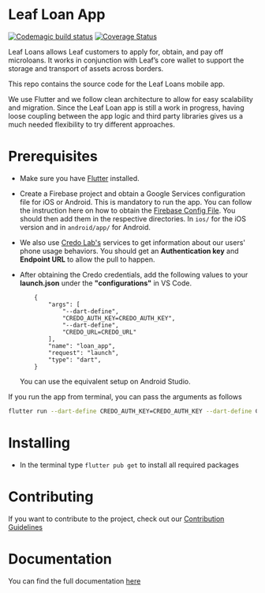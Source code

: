 # Leaf Loan App

[![Codemagic build status](https://api.codemagic.io/apps/617fa4d801bcda9fc6054f2a/617fa4d801bcda9fc6054f29/status_badge.svg)](https://codemagic.io/apps/617fa4d801bcda9fc6054f2a/617fa4d801bcda9fc6054f29/latest_build) [![Coverage Status](https://coveralls.io/repos/github/LeafGlobalFintech/loan_app/badge.svg?branch=develop)](https://coveralls.io/github/LeafGlobalFintech/loan_app?branch=develop)

Leaf Loans allows Leaf customers to apply for, obtain, and pay off microloans. It works in conjunction with Leaf’s core wallet to support the storage and transport of assets across borders.

This repo contains the source code for the Leaf Loans mobile app.

We use Flutter and we follow clean architecture to allow for easy scalability and migration. Since the Leaf Loan app is still a work in progress, having loose coupling between the app logic and third party libraries gives us a much needed flexibility to try different approaches.

# Prerequisites

- Make sure you have [Flutter](https://flutter.dev) installed.
- Create a Firebase project and obtain a Google Services configuration file for iOS or Android. This is mandatory to run the app. You can follow the instruction here on how to obtain the [Firebase Config File](https://firebase.google.com/docs/flutter/setup?platform=ios#add-config-file). You should then add them in the respective directories. In `ios/` for the iOS version and in `android/app/` for Android.
- We also use [Credo Lab's](https://www.credolab.com/) services to get information about our users' phone usage behaviors. You should get an **Authentication key** and **Endpoint URL** to allow the pull to happen.
- After obtaining the Credo credentials, add the following values to your **launch.json** under the **"configurations"** in VS Code.

          {
              "args": [
                  "--dart-define",
                  "CREDO_AUTH_KEY=CREDO_AUTH_KEY",
                  "--dart-define",
                  "CREDO_URL=CREDO_URL"
              ],
              "name": "loan_app",
              "request": "launch",
              "type": "dart",
          }

  You can use the equivalent setup on Android Studio.

If you run the app from terminal, you can pass the arguments as follows

```sh
flutter run --dart-define CREDO_AUTH_KEY=CREDO_AUTH_KEY --dart-define CREDO_URL=CREDO_URL
```

# Installing

- In the terminal type `flutter pub get` to install all required packages

# Contributing

If you want to contribute to the project, check out our [Contribution Guidelines](https://github.com/LeafGlobalFintech/loan_app/blob/develop/CONTRIBUTING.md)

# Documentation

You can find the full documentation [here](https://leafglobalfintech.github.io/docs/leaf-loans/intro/)
